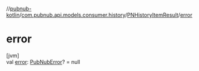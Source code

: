 //[pubnub-kotlin](../../../index.md)/[com.pubnub.api.models.consumer.history](../index.md)/[PNHistoryItemResult](index.md)/[error](error.md)

# error

[jvm]\
val [error](error.md): [PubNubError](../../com.pubnub.api/-pub-nub-error/index.md)? = null

